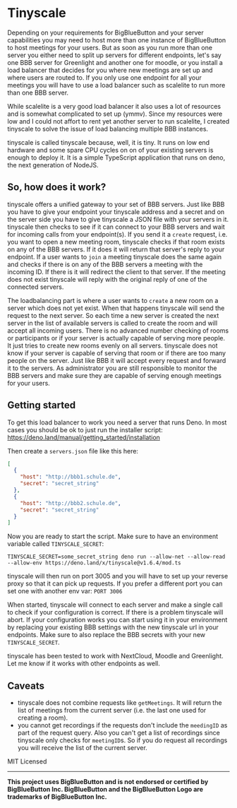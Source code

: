 # Tinyscale

Depending on your requirements for BigBlueButton and your server capabilities you may need to host more than one instance of BigBlueButton to host meetings for your users. But as soon as you run more than one server you either need to split up servers for different endpoints, let's say one BBB server for Greenlight and another one for moodle, or you install a load balancer that decides for you where new meetings are set up and where users are routed to. If you only use one endpoint for all your meetings you will have to use a load balancer such as scalelite to run more than one BBB server.

While scalelite is a very good load balancer it also uses a lot of resources and is somewhat complicated to set up (ymmv). Since my resources were low and I could not affort to rent yet another server to run scalelite, I created tinyscale to solve the issue of load balancing multiple BBB instances.

tinyscale is called tinyscale because, well, it is tiny. It runs on low end hardware and some spare CPU cycles on on of your existing servers is enough to deploy it. It is a simple TypeScript application that runs on deno, the next generation of NodeJS.

## So, how does it work?
tinyscale offers a unified gateway to your set of BBB servers. Just like BBB you have to give your endpoint your tinyscale address and a secret and on the server side you have to give tinyscale a JSON file with your servers in it. tinyscale then checks to see if it can connect to your BBB servers and wait for incoming calls from your endpoint(s). If you send it a `create` request, i.e. you want to open a new meeting room, tinyscale checks if that room exists on any of the BBB servers. If it does it will return that server's reply to your endpoint. If a user wants to `join` a meeting tinyscale does the same again and checks if there is on any of the BBB servers a meeting with the incoming ID. If there is it will redirect the client to that server. If the meeting does not exist tinyscale will reply with the original reply of one of the connected servers.

The loadbalancing part is where a user wants to `create` a new room on a server which does not yet exist. When that happens tinyscale will send the request to the next server. So each time a new server is created the next server in the list of available servers is called to create the room and will accept all incoming users. There is no advanced number checking of rooms or participants or if your server is actually capable of serving more people. It just tries to create new rooms evenly on all servers. tinyscale does not know if your server is capable of serving that room or if there are too many people on the server. Just like BBB it will accept every request and forward it to the servers. As administrator you are still responsible to monitor the BBB servers and make sure they are capable of serving enough meetings for your users.

## Getting started
To get this load balancer to work you need a server that runs Deno. In most cases you should be ok to just run the installer script: https://deno.land/manual/getting_started/installation

Then create a `servers.json` file like this here:

```json
[
  {
    "host": "http://bbb1.schule.de",
    "secret": "secret_string"
  },
  {
    "host": "http://bbb2.schule.de",
    "secret": "secret_string"
  }
]
```

Now you are ready to start the script. Make sure to have an environment variable called `TINYSCALE_SECRET`:

    TINYSCALE_SECRET=some_secret_string deno run --allow-net --allow-read --allow-env https://deno.land/x/tinyscale@v1.6.4/mod.ts

tinyscale will then run on port 3005 and you will have to set up your reverse proxy so that it can pick up requests. If you prefer a different port you can set one with another env var: `PORT 3006`

When started, tinyscale will connect to each server and make a single call to check if your configuration is correct. If there is a problem tinyscale will abort. If your configuration works you can start using it in your environment by replacing your existing BBB settings with the new tinyscale url in your endpoints. Make sure to also replace the BBB secrets with your new `TINYSCALE_SECRET`.

tinyscale has been tested to work with NextCloud, Moodle and Greenlight. Let me know if it works with other endpoints as well.

## Caveats
* tinyscale does not combine requests like `getMeetings`. It will return the list of meetings from the current server (i.e. the last one used for creating a room).
* you cannot get recordings if the requests don't include the `meedingID` as part of the request query. Also you can't get a list of recordings since tinyscale only checks for `meetingID`s. So if you do request all recordings you will receive the list of the current server.

MIT Licensed

---

**This project uses BigBlueButton and is not endorsed or certified by BigBlueButton Inc. BigBlueButton and the BigBlueButton Logo are trademarks of BigBlueButton Inc.**
